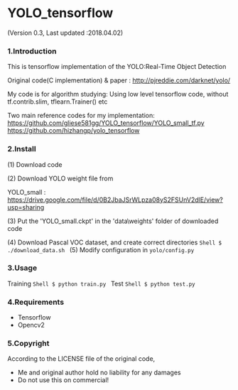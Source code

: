 # YOLO_tensorflow

(Version 0.3, Last updated :2018.04.02)

### 1.Introduction

This is tensorflow implementation of the YOLO:Real-Time Object Detection

Original code(C implementation) & paper : http://pjreddie.com/darknet/yolo/

My code is for algorithm studying:
Using low level tensorflow code, without tf.contrib.slim, tflearn.Trainer() etc

Two main reference codes for my implementation:  
https://github.com/gliese581gg/YOLO_tensorflow/YOLO_small_tf.py  
https://github.com/hizhangp/yolo_tensorflow


### 2.Install   
(1) Download code

(2) Download YOLO weight file from

YOLO_small : https://drive.google.com/file/d/0B2JbaJSrWLpza08yS2FSUnV2dlE/view?usp=sharing

(3) Put the 'YOLO_small.ckpt' in the 'data\weights' folder of downloaded code

(4) Download Pascal VOC dataset, and create correct directories
	```Shell
	$ ./download_data.sh
	```
(5) Modify configuration in `yolo/config.py`

### 3.Usage
  Training
	```Shell
	$ python train.py
	```
  Test
	```Shell
	$ python test.py
	```
### 4.Requirements

- Tensorflow
- Opencv2

### 5.Copyright

According to the LICENSE file of the original code, 
- Me and original author hold no liability for any damages
- Do not use this on commercial!






